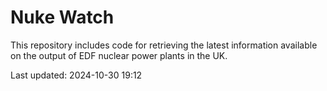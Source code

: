 # Nuke Watch

This repository includes code for retrieving the latest information available on the output of EDF nuclear power plants in the UK.

Last updated: 2024-10-30 19:12